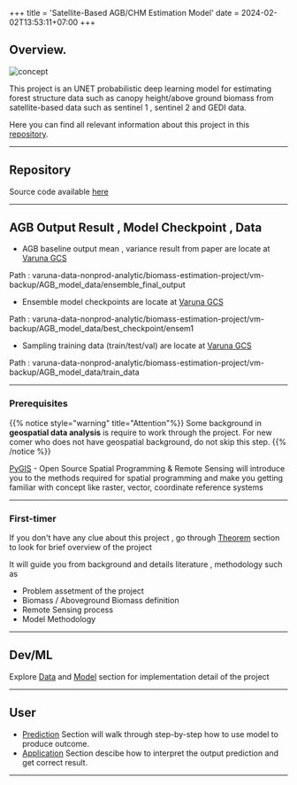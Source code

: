 +++
title = 'Satellite-Based AGB/CHM Estimation Model​'
date = 2024-02-02T13:53:11+07:00
+++

## Overview. 

![concept](/concept.png)


This project is an UNET probabilistic deep learning model for estimating forest structure data such as canopy height/above ground biomass from satellite-based data such as sentinel 1 , sentinel 2 and GEDI data. 

Here you can find all relevant information about this project in this [repository](https://gitlab.com/cloud_arv/agritech/varuna-ml/unet_canopyheight_estimation).

-----------------

## Repository

Source code available [here](https://gitlab.com/cloud_arv/agritech/varuna-ml/unet_canopyheight_estimation)

------------------

## AGB Output Result , Model Checkpoint , Data

- AGB baseline output mean , variance result from paper are locate at [Varuna GCS](https://console.cloud.google.com/storage/browser/varuna-data-nonprod-analytic/biomass-estimation-project/vm-backup/AGB_model_data/ensemble_final_output?pageState=(%22StorageObjectListTable%22:(%22f%22:%22%255B%255D%22))&project=varuna-th-dt-dp-nonprod&prefix=&forceOnObjectsSortingFiltering=false)

Path : varuna-data-nonprod-analytic/biomass-estimation-project/vm-backup/AGB_model_data/ensemble_final_output

- Ensemble model checkpoints are locate at [Varuna GCS](https://console.cloud.google.com/storage/browser/varuna-data-nonprod-analytic/biomass-estimation-project/vm-backup/AGB_model_data/best_checkpoint/ensem1?pageState=(%22StorageObjectListTable%22:(%22f%22:%22%255B%255D%22))&project=varuna-th-dt-dp-nonprod&prefix=&forceOnObjectsSortingFiltering=false)

Path : varuna-data-nonprod-analytic/biomass-estimation-project/vm-backup/AGB_model_data/best_checkpoint/ensem1

- Sampling training data (train/test/val) are locate at [Varuna GCS](https://console.cloud.google.com/storage/browser/varuna-data-nonprod-analytic/biomass-estimation-project/vm-backup/AGB_model_data/train_data?pageState=(%22StorageObjectListTable%22:(%22f%22:%22%255B%255D%22))&project=varuna-th-dt-dp-nonprod&prefix=&forceOnObjectsSortingFiltering=false) 

Path : varuna-data-nonprod-analytic/biomass-estimation-project/vm-backup/AGB_model_data/train_data

------------------





### Prerequisites

{{% notice style="warning" title="Attention"%}}
Some background in **geospatial data analysis** is require to work through the project. For new comer who does not have geospatial background, do not skip this step.
{{% /notice %}}



[PyGIS](https://pygis.io/docs/a_intro.html)  - Open Source Spatial Programming & Remote Sensing will introduce you to the methods required for spatial programming and make you getting familiar with concept like raster, vector, coordinate reference systems

------

### First-timer
If you don't have any clue about this project , go through  [Theorem](/Theorem/) section to look for brief overview of the project<br> 

It will guide you from background and details literature , methodology such as

- Problem assetment of the project
- Biomass / Aboveground Biomass definition
- Remote Sensing process
- Model Methodology


-----------------

## Dev/ML
 Explore [Data](/Data/)  and [Model](/Model/)  section for implementation detail of the project

-----------------

## User 
- [Prediction](/model/tutorials/prediction/)  Section will walk through step-by-step how to use model to produce outcome.
- [Application](/Application/)  Section descibe how to interpret the output prediction and get correct result.

-----------------